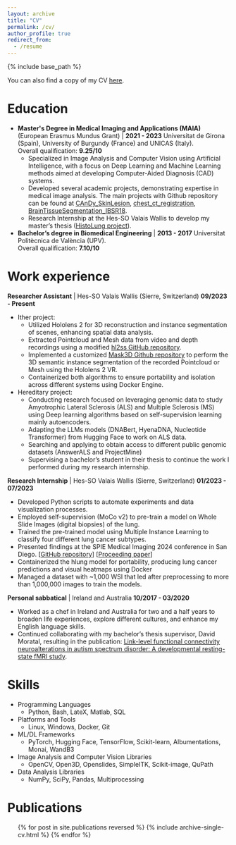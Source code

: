 ```yaml
---
layout: archive
title: "CV"
permalink: /cv/
author_profile: true
redirect_from:
  - /resume
---
```


{% include base_path %}

<div class="wordwrap">You can also find a copy of my CV <a href="../files/CV_Lluis.pdf">here</a>.</div>

Education
======
* **Master's Degree in Medical Imaging and Applications (MAIA)** (European Erasmus Mundus Grant) | **2021 - 2023**
Universitat de Girona (Spain), University of Burgundy (France) and UNICAS (Italy). <br>
Overall qualification: **9.25/10**
  * Specialized in Image Analysis and Computer Vision using Artificial Intelligence, with a focus on Deep Learning and Machine Learning methods aimed at developing Computer-Aided Diagnosis (CAD) systems.
  * Developed several academic projects, demonstrating expertise in medical image analysis. The main projects with Github repository can be found at [CAnDy_SkinLesion](https://github.com/lluisb3/CAnDy_SkinLesion), [chest_ct_registration](https://github.com/manasikattel/chest_ct_registration), [BrainTissueSegmentation_IBSR18](https://github.com/sofileon/BrainTissueSegmentation_IBSR18).
  * Research Internship at the Hes-SO Valais Wallis to develop my master’s thesis ([HistoLung project](/portfolio/)).
* **Bachelor’s degree in Biomedical Engineering** | **2013 - 2017**
Universitat Politècnica de València (UPV).<br>
 Overall qualification: **7.10/10**

Work experience
======
**Researcher Assistant** | Hes-SO Valais Wallis (Sierre, Switzerland)
**09/2023 - Present**
* Ither project:
  * Utilized Hololens 2 for 3D reconstruction and instance segmentation of scenes, enhancing spatial data analysis.
  * Extracted Pointcloud and Mesh data from video and depth recordings using a modified [hl2ss GitHub repository](https://github.com/lluisb3/hl2ss).
  * Implemented a customized [Mask3D Github repository](https://github.com/lluisb3/Mask3D_v2) to perform the 3D semantic instance segmentation of the
recorded Pointcloud or Mesh using the Hololens 2 VR.
  * Containerized both algorithms to ensure portability and isolation across different systems using Docker Engine.
* Hereditary project:
  * Conducting research focused on leveraging genomic data to study Amyotrophic Lateral Sclerosis (ALS) and Multiple
Sclerosis (MS) using Deep learning algorithms based on self-supervision learning mainly autoencoders.
  * Adapting the LLMs models (DNABert, HyenaDNA, Nucleotide Transformer) from Hugging Face to work on ALS data.
  * Searching and applying to obtain access to different public genomic datasets (AnswerALS and ProjectMine)
  * Supervising a bachelor’s student in their thesis to continue the work I performed during my research internship.

**Research Internship** | Hes-SO Valais Wallis (Sierre, Switzerland)
**01/2023 - 07/2023**
* Developed Python scripts to automate experiments and data visualization processes.
* Employed self-supervision (MoCo v2) to pre-train a model on Whole Slide Images (digital biopsies) of the lung.
* Trained the pre-trained model using Multiple Instance Learning to classify four different lung cancer subtypes.
* Presented findings at the SPIE Medical Imaging 2024 conference in San Diego. [[GitHub repository](https://github.com/lluisb3/histo_lung)] [[Proceeding paper](https://www.researchgate.net/publication/379536095_A_full_pipeline_to_analyze_lung_histopathology_images)]
* Containerized the hlung model for portability, producing lung cancer predictions and visual heatmaps using Docker
* Managed a dataset with ~1,000 WSI that led after preprocessing to more than 1,000,000 images to train the models.

**Personal sabbatical** | Ireland and Australia
**10/2017 - 03/2020**
* Worked as a chef in Ireland and Australia for two and a half years to broaden life experiences, explore different cultures, and enhance my English language skills.
* Continued collaborating with my bachelor’s thesis supervisor, David Moratal, resulting in the publication: [Link-level functional connectivity neuroalterations in autism spectrum disorder: A developmental resting-state fMRI study](https://www.mdpi.com/2075-4418/9/1/32).

  
Skills
======
* Programming Languages
  * Python, Bash, LateX, Matlab, SQL
* Platforms and Tools
  * Linux, Windows, Docker, Git
* ML/DL Frameworks
  * PyTorch, Hugging Face, TensorFlow, Scikit-learn, Albumentations, Monai, WandB3
* Image Analysis and Computer Vision Libraries
  * OpenCV, Open3D, Openslides, SimpleITK, Scikit-image, QuPath
* Data Analysis Libraries
  * NumPy, SciPy, Pandas, Multiprocessing

Publications
======
  <ul>{% for post in site.publications reversed %}
    {% include archive-single-cv.html %}
  {% endfor %}</ul>
  